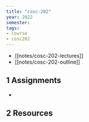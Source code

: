 ```yaml
---
title: "cosc-202"
year: 2022
semester: 
tags: 
- course 
- cosc202
---
```


- [[notes/cosc-202-lectures]]
- [[notes/cosc-202-outline]]

## 1 Assignments

- 

## 2 Resources


